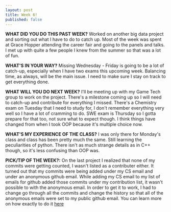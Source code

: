 ```yaml
---
layout: post
title: Week 6!
published: false
---
```


**WHAT DID YOU DO THIS PAST WEEK?** Worked on another big data project and sorting out what I have to do to catch up. Most of the week was spent at Grace Hopper attending the career fair and going to the panels and talks. I met up with quite a few people I knew from the summer so that was a lot of fun.

**WHAT'S IN YOUR WAY?** Missing Wednesday - Friday is going to be a lot of catch-up, especially when I have two exams this upcoming week. Balancing time, as always, will be the main issue. I need to make sure I stay on track to get everything done.

**WHAT WILL YOU DO NEXT WEEK?** I'll be meeting up with my Game Tech group to work on the project. There's a milestone coming up so I will need to catch-up and contribute for everything I missed. There's a Chemistry exam on Tuesday that I need to study for, I don't remember everything very well so I have a lot of cramming to do. SWE exam is Thursday so I gotta prepare for that too, not sure what to expect though. I think things have changed from when I took OOP because it's multiple choice now.

**WHAT'S MY EXPERIENCE OF THE CLASS?** I was only there for Monday's class and class has been pretty much the same. Still learning the peculiarities of python. There isn't as much strange details as in C++ though, so it's less confusing than OOP was.

**PICK/TIP OF THE WEEK?:** On the last project I realized that none of my commits were getting counted, I wasn't listed as a contributer either. It turned out that my commits were being added under my CS email and under an anonymous github email. While adding my CS email to my list of emails for github added those commits under my contribution list, it wasn't possible to with the anonymous email. In order to get it to work, I had to change go through all the commits and change the history so that all of the anonymous emails were set to my public github email. You can learn more on how exactly to do it [here](https://help.github.com/articles/changing-author-info/)
